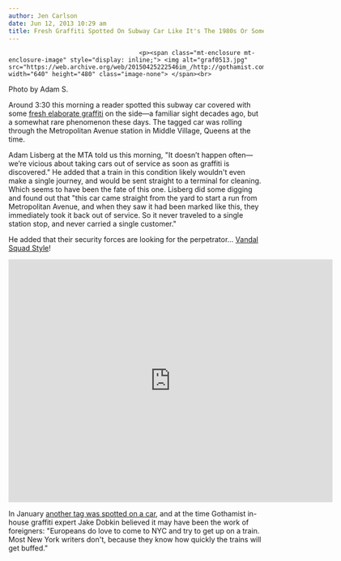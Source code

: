 ```yaml
---
author: Jen Carlson
date: Jun 12, 2013 10:29 am
title: Fresh Graffiti Spotted On Subway Car Like It's The 1980s Or Something
---
```


	
										<p><span class="mt-enclosure mt-enclosure-image" style="display: inline;"> <img alt="graf0513.jpg" src="https://web.archive.org/web/20150425222546im_/http://gothamist.com/attachments/arts_jen/graf0513.jpg" width="640" height="480" class="image-none"> </span><br>
<span class="photo_caption">Photo by Adam S.</span></p>

<p>Around 3:30 this morning a reader spotted this subway car covered with some <a href="https://web.archive.org/web/20150425222546/http://gothamist.com/tags/graffiti">fresh elaborate graffiti</a> on the side&#x2014;a familiar sight decades ago, but a somewhat rare phenomenon these days. The tagged car was rolling through the Metropolitan Avenue station in Middle Village, Queens at the time. </p>

<p>Adam Lisberg at the MTA told us this morning, &quot;It doesn&#x2019;t happen often&#x2014;we&#x2019;re vicious about taking cars out of service as soon as graffiti is discovered.&quot; He added that a train in this condition likely wouldn&apos;t even make a single journey, and would be sent straight to a terminal for cleaning. Which seems to have been the fate of this one. Lisberg did some digging and found out that &quot;this car came straight from the yard to start a run from Metropolitan Avenue, and when they saw it had been marked like this, they immediately took it back out of service. So it never traveled to a single station stop, and never carried a single customer.&quot; </p>

<p>He added that their security forces are looking for the perpetrator... <a href="https://web.archive.org/web/20150425222546/http://gothamist.com/2009/03/20/vandal_squad.php">Vandal Squad Style</a>!  </p>

<p><iframe width="640" height="480" src="https://web.archive.org/web/20150425222546if_/http://www.youtube.com/embed/DOk8lFJ_mwY" frameborder="0" allowfullscreen></iframe></p>

<p>In January <a href="https://web.archive.org/web/20150425222546/http://gothamist.com/2013/01/10/photo_graffiti-laden_subway_spotted.php">another tag was spotted on a car</a>, and at the time Gothamist in-house graffiti expert Jake Dobkin believed it may have been the work of foreigners: &quot;Europeans do love to come to NYC and try to get up on a train. Most New York writers don&apos;t, because they know how quickly the trains will get buffed.&quot;</p>					
										
									
				